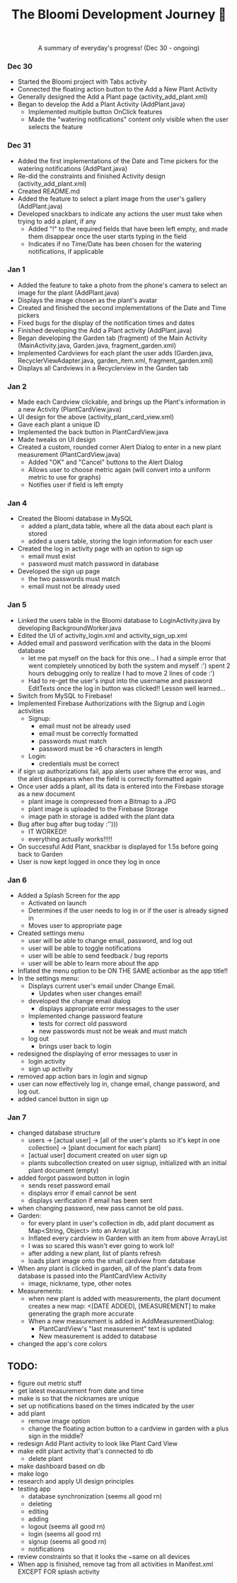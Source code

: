 <h1 align="center"> The Bloomi Development Journey 🌱 </h1><br>
<p align="center"> A summary of everyday's progress! (Dec 30 - ongoing) </p>

### Dec 30
- Started the Bloomi project with Tabs activity
- Connected the floating action button to the Add a New Plant Activity
- Generally designed the Add a Plant page (activity_add_plant.xml)
- Began to develop the Add a Plant Activity (AddPlant.java)
    - Implemented multiple button OnClick features
    - Made the "watering notifications" content only visible when the user selects the feature
    
### Dec 31
- Added the first implementations of the Date and Time pickers for the watering notifications (AddPlant.java)
- Re-did the constraints and finished Activity design (activity_add_plant.xml)
- Created README.md
- Added the feature to select a plant image from the user's gallery (AddPlant.java)
- Developed snackbars to indicate any actions the user must take when trying to add a plant, if any
    - Added "!" to the required fields that have been left empty, and made them disappear once the user starts typing in the field
    - Indicates if no Time/Date has been chosen for the watering notifications, if applicable

### Jan 1
- Added the feature to take a photo from the phone's camera to select an image for the plant (AddPlant.java)
- Displays the image chosen as the plant's avatar
- Created and finished the second implementations of the Date and Time pickers
- Fixed bugs for the display of the notification times and dates
- Finished developing the Add a Plant activity (AddPlant.java)
- Began developing the Garden tab (fragment) of the Main Activity (MainActivity.java, Garden.java, fragment_garden.xml)
- Implemented Cardviews for each plant the user adds (Garden.java,  RecyclerViewAdapter.java, garden_item.xml, fragment_garden.xml)
- Displays all Cardviews in a Recyclerview in the Garden tab

### Jan 2
- Made each Cardview clickable, and brings up the Plant's information in a new Activity (PlantCardView.java)
- UI design for the above (activity_plant_card_view.xml)
- Gave each plant a unique ID
- Implemented the back button in PlantCardView.java
- Made tweaks on UI design
- Created a custom, rounded corner Alert Dialog to enter in a new plant measurement (PlantCardView.java)
    - Added "OK" and "Cancel" buttons to the Alert Dialog
    - Allows user to choose metric again (will convert into a uniform metric to use for graphs)
    - Notifies user if field is left empty

### Jan 4
- Created the Bloomi database in MySQL
    - added a plant_data table, where all the data about each plant is stored
    - added a users table, storing the login information for each user
- Created the log in activity page with an option to sign up
    - email must exist
    - password must match password in database
- Developed the sign up page
    - the two passwords must match
    - email must not be already used
    
### Jan 5
- Linked the users table in the Bloomi database to LoginActivity.java by developing BackgroundWorker.java
- Edited the UI of activity_login.xml and activity_sign_up.xml
- Added email and password verification with the data in the bloomi database
    - let me pat myself on the back for this one... I had a simple error that went completely unnoticed by both
    the system and myself :') spent 2 hours debugging only to realize I had to move 2 lines of code :')
    - Had to re-get the user's input into the username and password EditTexts once the log in button was clicked!! Lesson well learned...
- Switch from MySQL to Firebase! 
- Implemented Firebase Authorizations with the Signup and Login activities
    - Signup:
        - email must not be already used
        - email must be correctly formatted
        - passwords must match
        - password must be >6 characters in length
    - Login:
        - credentials must be correct 
- if sign up authorizations fail, app alerts user where the error was, and the alert disappears
when the field is correctly formatted again 
- Once user adds a plant, all its data is entered into the Firebase storage as a new document
    - plant image is compressed from a Bitmap to a JPG
    - plant image is uploaded to the Firebase Storage 
    - image path in storage is added with the plant data
- Bug after bug after bug today :'')))
    - IT WORKED!!
    - everything actually works!!!!!
- On successful Add Plant, snackbar is displayed for 1.5s before going back to Garden
- User is now kept logged in once they log in once

### Jan 6
- Added a Splash Screen for the app 
    - Activated on launch
    - Determines if the user needs to log in or if the user is already signed in
    - Moves user to appropriate page
- Created settings menu
    - user will be able to change email, password, and log out 
    - user will be able to toggle notifications
    - user will be able to send feedback / bug reports
    - user will be able to learn more about the app
- Inflated the menu option to be ON THE SAME actionbar as the app title!!
- In the settings menu:
    - Displays current user's email under Change Email.
        - Updates when user changes email!
    - developed the change email dialog
        - displays appropriate error messages to the user 
    - Implemented change password feature 
        - tests for correct old password 
        - new passwords must not be weak and must match
    - log out 
        - brings user back to login 
- redesigned the displaying of error messages to user in
    - login activity
    - sign up activity 
- removed app action bars in login and signup 
- user can now effectively log in, change email, change password, and log out.
- added cancel button in sign up

### Jan 7
- changed database structure
    - users -> [actual user] -> [all of the user's plants so it's kept in one collection] -> [plant document for each plant]
    - [actual user] document created on user sign up
    - plants subcollection created on user signup, initialized with an initial plant document (empty)
- added forgot password button in login 
    - sends reset password email 
    - displays error if email cannot be sent 
    - displays verification if email has been sent 
- when changing password, new pass cannot be old pass.
- Garden:
    - for every plant in user's collection in db, add plant document as Map<String, Object> into an ArrayList
    - Inflated every cardview in Garden with an item from above ArrayList
    - I was so scared this wasn't ever going to work lol!
    - after adding a new plant, list of plants refresh
    - loads plant image onto the small cardview from database
- When any plant is clicked in garden, all of the plant's data from database is passed into the PlantCardView Activity 
    - image, nickname, type, other notes 
- Measurements:
    - when new plant is added with measurements, the plant document creates a new map: <[DATE ADDED], [MEASUREMENT] to make generating the graph more accurate
    - When a new measurement is added in AddMeasurementDialog:
        - PlantCardView's "last measurement" text is updated
        - New measurement is added to database
- changed the app's core colors
    
## TODO:
- figure out metric stuff
- get latest measurement from date and time 
- make is so that the nicknames are unique
- set up notifications based on the times indicated by the user
- add plant
    - remove image option
    - change the floating action button to a cardview in garden with a plus sign in the middle?
- redesign Add Plant activity to look like Plant Card View 
- make edit plant activity that's connected to db
    - delete plant 
- make dashboard based on db
- make logo
- research and apply UI design principles 
- testing app 
    - database synchronization (seems all good rn)
    - deleting
    - editing
    - adding
    - logout (seems all good rn)
    - login (seems all good rn)
    - signup (seems all good rn)
    - notifications
- review constraints so that it looks the ~same on all devices
- When app is finished, remove <intent-filter> tag from all activities in Manifest.xml EXCEPT FOR splash activity